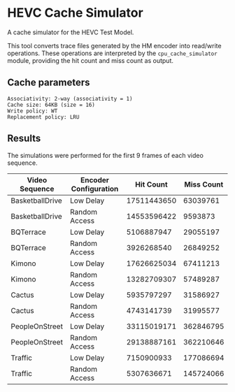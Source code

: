 # HEVC Cache Simulator

A cache simulator for the HEVC Test Model.

This tool converts trace files generated by the HM encoder into read/write operations. These operations are interpreted by the `cpu_cache_simulator` module, providing the hit count and miss count as output.

## Cache parameters

```
Associativity: 2-way (associativity = 1)
Cache size: 64KB (size = 16)
Write policy: WT
Replacement policy: LRU
```

## Results

The simulations were performed for the first 9 frames of each video sequence.

| Video Sequence  | Encoder Configuration | Hit Count   | Miss Count |
| --------------- | --------------------- | ----------- | ---------- |
| BasketballDrive | Low Delay             | 17511443650 | 63039761   |
| BasketballDrive | Random Access         | 14553596422 | 9593873    |
| BQTerrace       | Low Delay             | 5106887947  | 29055197   |
| BQTerrace       | Random Access         | 3926268540  | 26849252   |
| Kimono          | Low Delay             | 17626625034 | 67411213   |
| Kimono          | Random Access         | 13282709307 | 57489287   |
| Cactus          | Low Delay             | 5935797297  | 31586927   |
| Cactus          | Random Access         | 4743141739  | 31995577   |
| PeopleOnStreet  | Low Delay             | 33115019171 | 362846795  |
| PeopleOnStreet  | Random Access         | 29138887161 | 362210646  |
| Traffic         | Low Delay             | 7150900933  | 177086694  |
| Traffic         | Random Access         | 5307636671  | 145724066  |
